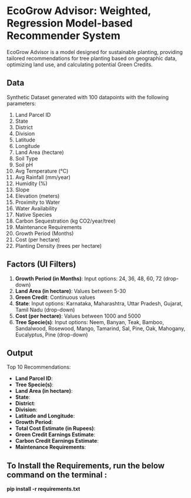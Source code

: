 # EcoGrow Advisor: Weighted, Regression Model-based Recommender System
EcoGrow Advisor is a model designed for sustainable planting, providing tailored recommendations for tree planting based on geographic data, optimizing land use, and calculating potential Green Credits.

## Data
Synthetic Dataset generated with 100 datapoints with the following parameters:

1. Land Parcel ID
2. State
3. District
4. Division
5. Latitude
6. Longitude
7. Land Area (hectare)
8. Soil Type
9. Soil pH
10. Avg Temperature (°C)
11. Avg Rainfall (mm/year)
12. Humidity (%)
13. Slope
14. Elevation (meters)
15. Proximity to Water
16. Water Availability
17. Native Species
18. Carbon Sequestration (kg CO2/year/tree)
19. Maintenance Requirements
20. Growth Period (Months)
21. Cost (per hectare)
22. Planting Density (trees per hectare)

## Factors (UI Filters)

1. **Growth Period (in Months)**: Input options: 24, 36, 48, 60, 72 (drop-down)
2. **Land Area (in hectare)**: Values between 5-30
3. **Green Credit**: Continuous values
4. **State**: Input options: Karnataka, Maharashtra, Uttar Pradesh, Gujarat, Tamil Nadu (drop-down)
5. **Cost (per hectare)**: Values between 1000 and 5000
6. **Tree Specie(s)**: Input options: Neem, Banyan, Teak, Bamboo, Sandalwood, Rosewood, Mango, Tamarind, Sal, Pine, Oak, Mahogany, Eucalyptus, Pine (drop-down)

## Output

Top 10 Recommendations:

- **Land Parcel ID**:
- **Tree Specie(s)**:
- **Land Area (in hectare)**:
- **State**:
- **District**:
- **Division**:
- **Latitude and Longitude**:
- **Growth Period**:
- **Total Cost Estimate (in Rupees)**:
- **Green Credit Earnings Estimate**:
- **Carbon Credit Earnings Estimate**:
- **Maintenance Requirements**:

## To Install the Requirements, run the below command on the terminal :

**pip install -r requirements.txt** 

